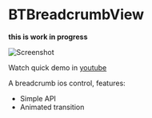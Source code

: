 # BTBreadcrumbView

__this is work in progress__

![Screenshot](https://raw.github.com/meiwin/BTBreadcrumbView/master/screenshot.png)

Watch quick demo in [youtube](http://www.youtube.com/watch?v=UQSrwGeOJ0U&feature=youtu.be "BTBreadcrumbView Demo")

A breadcrumb ios control, features:

- Simple API
- Animated transition
